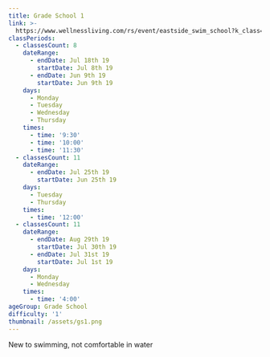 ```yaml
---
title: Grade School 1
link: >-
  https://www.wellnessliving.com/rs/event/eastside_swim_school?k_class=136800&k_class_tab=10910
classPeriods:
  - classesCount: 8
    dateRange:
      - endDate: Jul 18th 19
        startDate: Jul 8th 19
      - endDate: Jun 9th 19
        startDate: Jun 9th 19
    days:
      - Monday
      - Tuesday
      - Wednesday
      - Thursday
    times:
      - time: '9:30'
      - time: '10:00'
      - time: '11:30'
  - classesCount: 11
    dateRange:
      - endDate: Jul 25th 19
        startDate: Jun 25th 19
    days:
      - Tuesday
      - Thursday
    times:
      - time: '12:00'
  - classesCount: 11
    dateRange:
      - endDate: Aug 29th 19
        startDate: Jul 30th 19
      - endDate: Jul 31st 19
        startDate: Jul 1st 19
    days:
      - Monday
      - Wednesday
    times:
      - time: '4:00'
ageGroup: Grade School
difficulty: '1'
thumbnail: /assets/gs1.png
---
```

New to swimming, not comfortable in water
